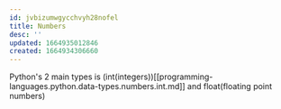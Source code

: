 ```yaml
---
id: jvbizumwgycchvyh28nofel
title: Numbers
desc: ''
updated: 1664935012846
created: 1664934306660
---
```


Python's 2 main types is (int(integers))[[programming-languages.python.data-types.numbers.int.md]] and float(floating point numbers) 